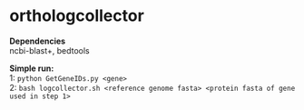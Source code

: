 # orthologcollector

**Dependencies**  
ncbi-blast+, bedtools  

**Simple run:**  
1: `python GetGeneIDs.py <gene>`  
2: `bash logcollector.sh <reference genome fasta> <protein fasta of gene used in step 1>`
